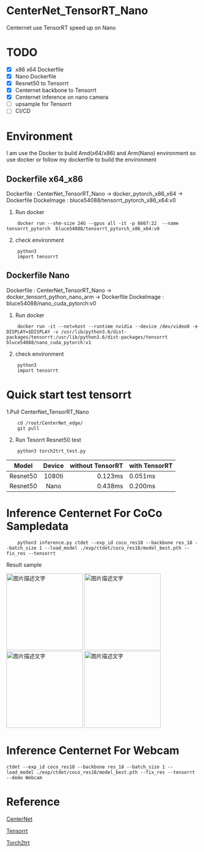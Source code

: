 # CenterNet_TensorRT_Nano
Centernet use TensorRT speed up on Nano

# TODO

- [x] x86 x64 Dockerfile
- [x] Nano Dockerfile
- [x] Resnet50 to Tensorrt
- [x] Centernet backbone to Tensorrt
- [x] Centernet inference on nano camera
- [ ] upsample for Tensorrt 
- [ ] CI/CD

# Environment
I am use the Docker to build Amd(x64/x86) and Arm(Nano) environment
so use docker or follow my dockerfile to build the environment

## Dockerfile x64_x86
Dockerfile  :  CenterNet_TensorRT_Nano -> docker_pytorch_x86_x64 -> Dockerfile
DockeImage : bluce54088/tensorrt_pytorch_x86_x64:v0

1. Run docker 
```
    docker run --shm-size 24G --gpus all -it -p 6667:22  --name tensorrt_pytorch  bluce54088/tensorrt_pytorch_x86_x64:v0
```
2. check environment
```
    python3
    import tensorrt
```

## Dockerfile Nano
Dockerfile  :  CenterNet_TensorRT_Nano -> docker_tensorrt_python_nano_arm -> Dockerfile
DockeImage : bluce54088/nano_cuda_pytorch:v0

1. Run docker 
```
    docker run -it --net=host --runtime nvidia --device /dev/video0 -e DISPLAY=$DISPLAY -v /usr/lib/python3.6/dist-packages/tensorrt:/usr/lib/python3.6/dist-packages/tensorrt bluce54088/nano_cuda_pytorch:v1
```
2. check environment
```
    python3
    import tensorrt
```

# Quick start test tensorrt 
1.Pull CenterNet_TensorRT_Nano
```
    cd /root/CenterNet_edge/
    git pull
```
2. Run Tesorrt Resnet50 test 
```
    python3 torch2trt_test.py
```

Model           | Device  | without TensorRT | with TensorRT
--------------|:-----:|-----:| --------------------------
Resnet50    | 1080ti |  0.123ms |    0.051ms 
Resnet50    | Nano |  0.438ms |    0.200ms 
  


# Inference Centernet For CoCo Sampledata
```
    python3 inference.py ctdet --exp_id coco_res18 --backbone res_18 --batch_size 1 --load_model ./exp/ctdet/coco_res18/model_best.pth --fix_res --tensorrt
```
Result sample

<img src="https://github.com/kobewangSky/CenterNet_TensorRT_Nano/blob/master/result/0.jpg" width="200" height="200" alt="图片描述文字"/> <img src="https://github.com/kobewangSky/CenterNet_TensorRT_Nano/blob/master/result/1.jpg" width="200" height="200" alt="图片描述文字"/> <img src="https://github.com/kobewangSky/CenterNet_TensorRT_Nano/blob/master/result/2.jpg" width="200" height="200" alt="图片描述文字"/> <img src="https://github.com/kobewangSky/CenterNet_TensorRT_Nano/blob/master/result/3.jpg" width="200" height="200" alt="图片描述文字"/>


# Inference Centernet For Webcam

```
ctdet --exp_id coco_res18 --backbone res_18 --batch_size 1 --load_model ./exp/ctdet/coco_res18/model_best.pth --fix_res --tensorrt --demo Webcam
```

# Reference

[CenterNet](https://github.com/xingyizhou/CenterNet)

[Tensorrt](https://developer.nvidia.com/tensorrt)

[Torch2trt](https://github.com/NVIDIA-AI-IOT/torch2trt)
